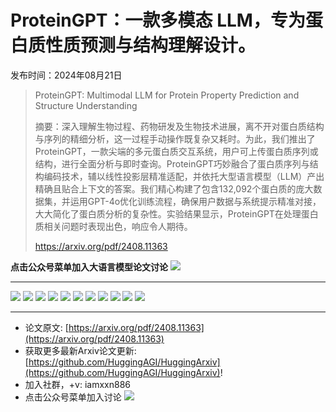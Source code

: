 # ProteinGPT：一款多模态 LLM，专为蛋白质性质预测与结构理解设计。
发布时间：2024年08月21日


> ProteinGPT: Multimodal LLM for Protein Property Prediction and Structure Understanding
>
> 摘要：深入理解生物过程、药物研发及生物技术进展，离不开对蛋白质结构与序列的精细分析，这一过程手动操作既复杂又耗时。为此，我们推出了ProteinGPT，一款尖端的多元蛋白质交互系统，用户可上传蛋白质序列或结构，进行全面分析与即时查询。ProteinGPT巧妙融合了蛋白质序列与结构编码技术，辅以线性投影层精准适配，并依托大型语言模型（LLM）产出精确且贴合上下文的答案。我们精心构建了包含132,092个蛋白质的庞大数据集，并运用GPT-4o优化训练流程，确保用户数据与系统提示精准对接，大大简化了蛋白质分析的复杂性。实验结果显示，ProteinGPT在处理蛋白质相关问题时表现出色，响应令人期待。
>
> https://arxiv.org/pdf/2408.11363

**点击公众号菜单加入大语言模型论文讨论**
![](https://raw.githubusercontent.com/HuggingAGI/wx_assets/main/2024/07/31/1722434818326-94339e92-22f1-4472-9d27-fed232f70b5d.jpeg)
<hr />

![](https://raw.githubusercontent.com/HuggingAGI/HuggingArxiv/main/paper_images/2408.11363/x1.png)
![](https://raw.githubusercontent.com/HuggingAGI/HuggingArxiv/main/paper_images/2408.11363/PGPT.png)
![](https://raw.githubusercontent.com/HuggingAGI/HuggingArxiv/main/paper_images/2408.11363/x2.png)
![](https://raw.githubusercontent.com/HuggingAGI/HuggingArxiv/main/paper_images/2408.11363/PGPT.png)
![](https://raw.githubusercontent.com/HuggingAGI/HuggingArxiv/main/paper_images/2408.11363/x3.png)
![](https://raw.githubusercontent.com/HuggingAGI/HuggingArxiv/main/paper_images/2408.11363/x4.png)
![](https://raw.githubusercontent.com/HuggingAGI/HuggingArxiv/main/paper_images/2408.11363/x5.png)
![](https://raw.githubusercontent.com/HuggingAGI/HuggingArxiv/main/paper_images/2408.11363/x6.png)
![](https://raw.githubusercontent.com/HuggingAGI/HuggingArxiv/main/paper_images/2408.11363/x7.png)
![](https://raw.githubusercontent.com/HuggingAGI/HuggingArxiv/main/paper_images/2408.11363/x8.png)
![](https://raw.githubusercontent.com/HuggingAGI/HuggingArxiv/main/paper_images/2408.11363/x9.png)

<hr />

- 论文原文: [https://arxiv.org/pdf/2408.11363](https://arxiv.org/pdf/2408.11363)
- 获取更多最新Arxiv论文更新: [https://github.com/HuggingAGI/HuggingArxiv](https://github.com/HuggingAGI/HuggingArxiv)!
- 加入社群，+v: iamxxn886
- 点击公众号菜单加入讨论
![](https://raw.githubusercontent.com/HuggingAGI/wx_assets/main/2024/07/31/1722434818326-94339e92-22f1-4472-9d27-fed232f70b5d.jpeg)
